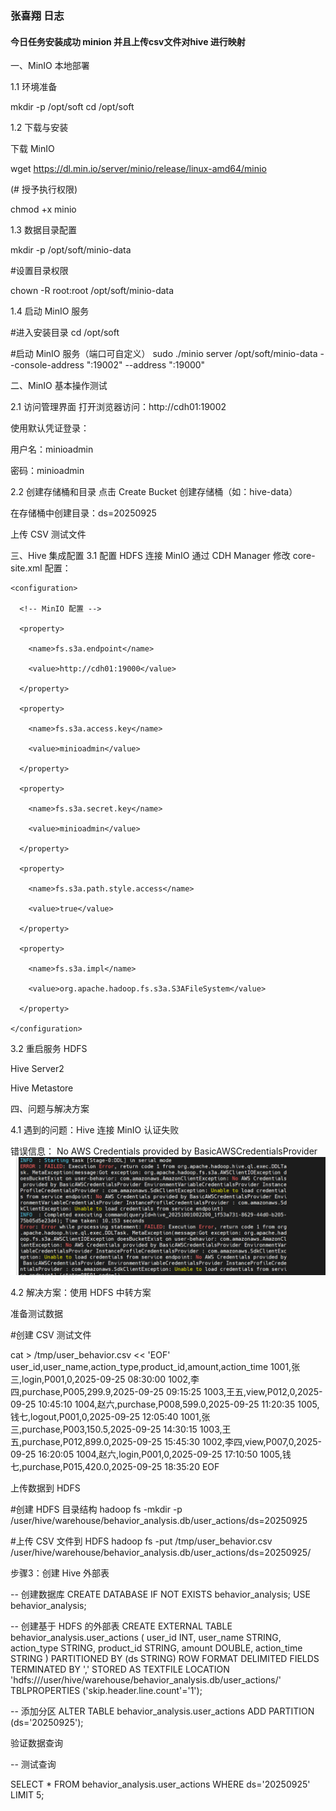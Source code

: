 ### 张喜翔 日志 
#### 今日任务安装成功 minion 并且上传csv文件对hive 进行映射


一、MinIO 本地部署

1.1 环境准备

mkdir -p /opt/soft
cd /opt/soft

1.2 下载与安装

下载 MinIO


wget https://dl.min.io/server/minio/release/linux-amd64/minio

(# 授予执行权限)


chmod +x minio


1.3 数据目录配置

mkdir -p /opt/soft/minio-data

#设置目录权限

chown -R root:root /opt/soft/minio-data

1.4 启动 MinIO 服务

#进入安装目录
cd /opt/soft

#启动 MinIO 服务（端口可自定义）
sudo ./minio server /opt/soft/minio-data --console-address ":19002" --address ":19000"

二、MinIO 基本操作测试

2.1 访问管理界面
打开浏览器访问：http://cdh01:19002

使用默认凭证登录：

用户名：minioadmin

密码：minioadmin

2.2 创建存储桶和目录
点击 Create Bucket 创建存储桶（如：hive-data）

在存储桶中创建目录：ds=20250925

上传 CSV 测试文件


三、Hive 集成配置
3.1 配置 HDFS 连接 MinIO
通过 CDH Manager 修改 core-site.xml 配置：
    
    <configuration>
    
      <!-- MinIO 配置 -->
    
      <property>
    
        <name>fs.s3a.endpoint</name>
    
        <value>http://cdh01:19000</value>
    
      </property>
    
      <property>
    
        <name>fs.s3a.access.key</name>
    
        <value>minioadmin</value>
    
      </property>
    
      <property>
    
        <name>fs.s3a.secret.key</name>
    
        <value>minioadmin</value>
    
      </property>
    
      <property>
    
        <name>fs.s3a.path.style.access</name>
    
        <value>true</value>
    
      </property>
    
      <property>
    
        <name>fs.s3a.impl</name>
    
        <value>org.apache.hadoop.fs.s3a.S3AFileSystem</value>
    
      </property>
    
    </configuration>

3.2 重启服务
HDFS

Hive Server2

Hive Metastore


四、问题与解决方案

4.1 遇到的问题：Hive 连接 MinIO 认证失败

错误信息：
No AWS Credentials provided by BasicAWSCredentialsProvider
![img.png](../9-30_10-4/img.png)

4.2 解决方案：使用 HDFS 中转方案

准备测试数据

#创建 CSV 测试文件


cat > /tmp/user_behavior.csv << 'EOF'
user_id,user_name,action_type,product_id,amount,action_time
1001,张三,login,P001,0,2025-09-25 08:30:00
1002,李四,purchase,P005,299.9,2025-09-25 09:15:25
1003,王五,view,P012,0,2025-09-25 10:45:10
1004,赵六,purchase,P008,599.0,2025-09-25 11:20:35
1005,钱七,logout,P001,0,2025-09-25 12:05:40
1001,张三,purchase,P003,150.5,2025-09-25 14:30:15
1003,王五,purchase,P012,899.0,2025-09-25 15:45:30
1002,李四,view,P007,0,2025-09-25 16:20:05
1004,赵六,login,P001,0,2025-09-25 17:10:50
1005,钱七,purchase,P015,420.0,2025-09-25 18:35:20
EOF


上传数据到 HDFS


#创建 HDFS 目录结构
hadoop fs -mkdir -p /user/hive/warehouse/behavior_analysis.db/user_actions/ds=20250925

#上传 CSV 文件到 HDFS
hadoop fs -put /tmp/user_behavior.csv /user/hive/warehouse/behavior_analysis.db/user_actions/ds=20250925/



步骤3：创建 Hive 外部表

-- 创建数据库
CREATE DATABASE IF NOT EXISTS behavior_analysis;
USE behavior_analysis;

-- 创建基于 HDFS 的外部表
CREATE EXTERNAL TABLE behavior_analysis.user_actions (
user_id INT,
user_name STRING,
action_type STRING,
product_id STRING,
amount DOUBLE,
action_time STRING
)
PARTITIONED BY (ds STRING)
ROW FORMAT DELIMITED
FIELDS TERMINATED BY ','
STORED AS TEXTFILE
LOCATION 'hdfs:///user/hive/warehouse/behavior_analysis.db/user_actions/'
TBLPROPERTIES ('skip.header.line.count'='1');

-- 添加分区
ALTER TABLE behavior_analysis.user_actions ADD PARTITION (ds='20250925');

验证数据查询

-- 测试查询


SELECT * FROM behavior_analysis.user_actions WHERE ds='20250925' LIMIT 5;

